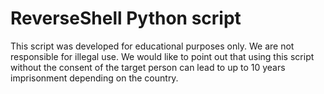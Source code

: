 # ReverseShell Python script
This script was developed for educational purposes only. We are not responsible for illegal use. We would like to point out that using this script without the consent of the target person can lead to up to 10 years imprisonment depending on the country.
